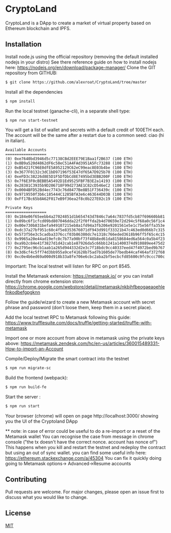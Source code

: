 # CryptoLand

CryptoLand is a DApp to create a market of virtual property based on Ethereum blockchain and IPFS.

## Installation

Install node.js using the official repository (removing the default installed nodejs in your distro)
See there reference guide on how to install nodejs here: https://nodejs.org/en/download/package-manager/
Clone the GIT repository from GITHUB:

```bash
$ git clone https://github.com/alexroat/CryptoLand/tree/master
```

Install all the dependencies
```bash
$ npm install
```

Run the local testnet (ganache-cli), in a separate shell type:
```bash
$ npm run start-testnet
```

You will get a list of wallet and secrets with a default credit of 100ETH each.
The account will be the same after a restart due to a common seed: ciao (hi in italian).

```
Available Accounts
==================
(0) 0xe7640bd3946d5c77138CBd2EEE79E1Baa1f2B637 (100 ETH)
(1) 0x8B9a520d4862dF6c58eC51A4FAd3951A5Fc73288 (100 ETH)
(2) 0xB5421fC96E0dfE5A952129C62eC99eac8E03b4be (100 ETH)
(3) 0x3677F0132c3dC1bD97196f53E47df65A7D925b70 (100 ETH)
(4) 0xeFD3c38226d8E5D1F5DfDbCd8E7495bd3EBB200F (100 ETH)
(5) 0x7f6E3F0cBEBB5A5492D1Ed9525FBF7B3E2a14193 (100 ETH)
(6) 0x28381C3935b9D206718F99d273AE1C82cD546eC2 (100 ETH)
(7) 0x0004BFD52Bd4ec7743c76d8477Be8B51F736439c (100 ETH)
(8) 0x9719550f3b6c185444C1285BfA3e6c463E44D03B (100 ETH)
(9) 0xFf17Bc65b8A62F017eB9f36ea2f8c0b227E02c19 (100 ETH)

Private Keys
==================
(0) 0x184e06f65eebb4a27024851d1b654743d7846c7a64c7837fd5cb87f69660bb81
(1) 0x09bc6f1cfcd09bd807046dda22f2f0ffda2b4d70659e72d294c5f68a0c56f1c4
(2) 0x00e730b831befa949107215eb8a1fd94a3fb206e9201561e5e1c75e56ffa353e
(3) 0xdc37a27bf951c60c4f5e8353676071df943d991f33321b47c463ed0d66b7c315
(4) 0x573f56e3c5cadba3376ccf03b86380dc7e1318c766eded3618b96ff5f65c4c15
(5) 0x9965a20e44ad19efc0c7b77a90bf73f48b8ed61da8158684ed6a564c0a5b4f23
(6) 0xa9b2c84e41f3827d1d42cab1e87926da5c66bb1241a1400374d910889ee475d2
(7) 0x2795ec96cb1aab1a265d944332d2e3c7f18bdc9cc40337eed47f4972bed9b767
(8) 0x3d6cf4c5ff74d3bb955a9cef41628b75ad7b1605de77bedb44caf464af372f68
(9) 0xc0e4b6ed69a000d918b33a8fe706e6cbc2aba2bf5ecbcfd85600c9fc9ccc700c
```

Important: The local testnet will listen for RPC on port 8545.

Install the Metamask extension: https://metamask.io/ or you can install directly from chrome extension store: https://chrome.google.com/webstore/detail/metamask/nkbihfbeogaeaoehlefnkodbefgpgknn

Follow the guide/wizard to create a new Metamask account with secret phrase and password (don't loose them, keep them in a secret place).

Add the local testnet RPC to Metamask following this guide: https://www.trufflesuite.com/docs/truffle/getting-started/truffle-with-metamask


Import one or more account from above in metamask using the private keys above: https://metamask.zendesk.com/hc/en-us/articles/360015489331-How-to-import-an-Account

Compile/Deploy/Migrate the smart contract into the testnet
```bash
$ npm run migrate-sc
```

Build the frontend (webpack):
```bash
$ npm run build-fe
```


Start the server :
```bash
$ npm run start
```

Your browser (chrome) will open on page http://localhost:3000/ showing you the UI of the Cryptoland DApp


** note: in case of error could be useful to do a re-import or a reset of the Metamask wallet
You can recognise the case from message in chrome console ("the tx doesn't have the correct nonce. account has nonce of")
This happens when you kill and restart the testnet and redeploy the contract but using an out of sync wallet.
you can find some useful info here: https://ethereum.stackexchange.com/a/45304
You can fix it quickly doing going to Metamask options-> Advanced->Resume accounts


## Contributing
Pull requests are welcome. For major changes, please open an issue first to discuss what you would like to change.


## License
[MIT](https://choosealicense.com/licenses/mit/)
